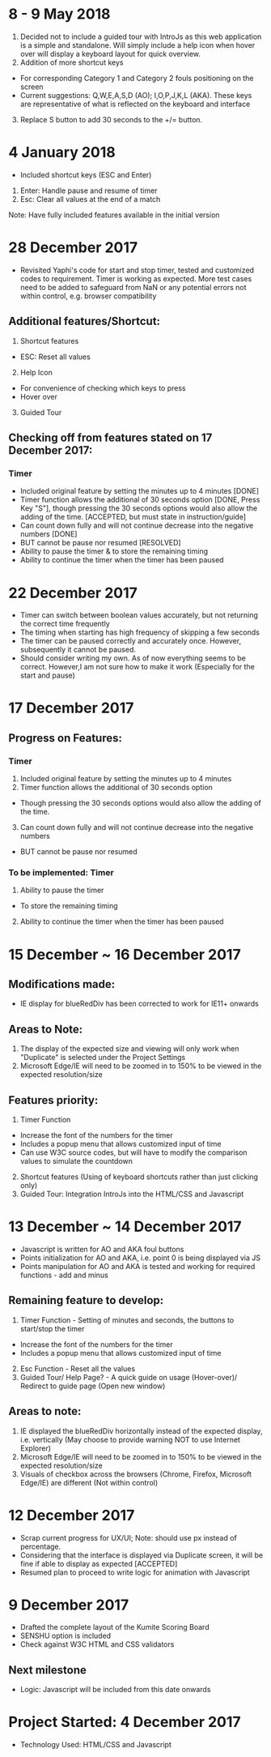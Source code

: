 # 8 - 9 May 2018
1. Decided not to include a guided tour with IntroJs as this web application is a simple and standalone. Will simply include a help icon when hover over will display a keyboard layout for quick overview.
2. Addition of more shortcut keys
- For corresponding Category 1 and Category 2 fouls positioning on the screen
- Current suggestions: Q,W,E,A,S,D (AO); I,O,P,J,K,L (AKA). These keys are representative of what is reflected on the keyboard and interface
3. Replace S button to add 30 seconds to the +/= button. 


# 4 January 2018
- Included shortcut keys (ESC and Enter)
1. Enter: Handle pause and resume of timer
2. Esc: Clear all values at the end of a match

Note: Have fully included features available in the initial version

#  28 December 2017
- Revisited Yaphi's code for start and stop timer, tested and customized codes to requirement. Timer is working as expected. More test cases need to be added to safeguard from NaN or any potential errors not within control, e.g. browser compatibility

## Additional features/Shortcut:
1. Shortcut features
- ESC: Reset all values
2. Help Icon
- For convenience of checking which keys to press
- Hover over
3. Guided Tour
		
## Checking off from features stated on 17 December 2017:
### Timer
- Included original feature by setting the minutes up to 4 minutes [DONE]
- Timer function allows the additional of 30 seconds option [DONE, Press Key "S"], though pressing the 30 seconds options would also allow the adding of the time. [ACCEPTED, but must state in instruction/guide]
- Can count down fully and will not continue decrease into the negative numbers [DONE]
- BUT cannot be pause nor resumed [RESOLVED]
- Ability to pause the timer & to store the remaining timing
- Ability to continue the timer when the timer has been paused


#  22 December 2017
- Timer can switch between boolean values accurately, but not returning the correct time frequently
- The timing when starting has high frequency of skipping a few seconds
- The timer can be paused correctly and accurately once. However, subsequently it cannot be paused.
- Should consider writing my own. As of now everything seems to be correct. However,I am not sure how to make it work (Especially for the start and pause)


#  17 December 2017
## Progress on	Features:
### Timer
1. Included original feature by setting the minutes up to 4 minutes
2. Timer function allows the additional of 30 seconds option
- Though pressing the 30 seconds options would also allow the adding of the time.
3. Can count down fully and will not continue decrease into the negative numbers
- BUT cannot be pause nor resumed

###	To be implemented: Timer
1. Ability to pause the timer
- To store the remaining timing
2. Ability to continue the timer when the timer has been paused

#  15 December ~ 16 December 2017
## Modifications made:
- IE display for blueRedDiv has been corrected to work for IE11+ onwards

## Areas to Note:
1. The display of the expected size and viewing will only work when "Duplicate" is selected under the Project Settings
2. Microsoft Edge/IE will need to be zoomed in to 150% to be viewed in the expected resolution/size

## Features priority:
1. Timer Function
- Increase the font of the numbers for the timer
- Includes a popup menu that allows customized input of time
- Can use W3C source codes, but will have to modify the comparison values to simulate the countdown


2. Shortcut features (Using of keyboard shortcuts rather than just clicking only)
3. Guided Tour: Integration IntroJs into the HTML/CSS and Javascript

#  13 December ~ 14 December 2017
- Javascript is written for AO and AKA foul buttons
- Points initialization for AO and AKA, i.e. point 0 is being displayed via JS
- Points manipulation for AO and AKA is tested and working for required functions - add and minus

## Remaining feature to develop:
1. Timer Function - Setting of minutes and seconds, the buttons to start/stop the timer
- Increase the font of the numbers for the timer
- Includes a popup menu that allows customized input of time
2. Esc Function - Reset all the values
3. Guided Tour/ Help Page? - A quick guide on usage (Hover-over)/ Redirect to guide page (Open new window)

## Areas to note:
1. IE displayed the blueRedDiv horizontally instead of the expected display, i.e. vertically (May choose to provide warning NOT to use Internet Explorer)
2. Microsoft Edge/IE will need to be zoomed in to 150% to be viewed in the expected resolution/size
3. Visuals of checkbox across the browsers (Chrome, Firefox, Microsoft Edge/IE) are different (Not within control)


#  12 December 2017
- Scrap current progress for UX/UI; Note: should use px instead of percentage.
- Considering that the interface is displayed via Duplicate screen, it will be fine if able to display as expected [ACCEPTED]
- Resumed plan to proceed to write logic for animation with Javascript

#  9 December 2017
- Drafted the complete layout of the Kumite Scoring Board
- SENSHU option is included
- Check against W3C HTML and CSS validators
## Next milestone
- Logic: Javascript will be included from this date onwards


# Project Started: 4 December 2017
- Technology Used: HTML/CSS and Javascript
